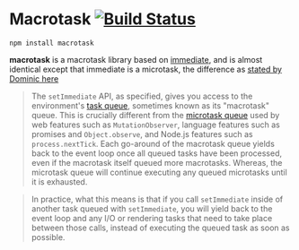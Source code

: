 # Macrotask [![Build Status](https://travis-ci.org/calvinmetcalf/macrotask.svg)](https://travis-ci.org/calvinmetcalf/macrotask)

`npm install macrotask`

**macrotask** is a macrotask library based on [immediate][], and is almost identical except that immediate is a microtask, the difference as [stated by Dominic here][ref]

> The `setImmediate` API, as specified, gives you access to the environment's [task queue][], sometimes known as its "macrotask" queue. This is crucially different from the [microtask queue][] used by web features such as `MutationObserver`, language features such as promises and `Object.observe`, and Node.js features such as `process.nextTick`. Each go-around of the macrotask queue yields back to the event loop once all queued tasks have been processed, even if the macrotask itself queued more macrotasks. Whereas, the microtask queue will continue executing any queued microtasks until it is exhausted.

> In practice, what this means is that if you call `setImmediate` inside of another task queued with `setImmediate`, you will yield back to the event loop and any I/O or rendering tasks that need to take place between those calls, instead of executing the queued task as soon as possible.

[immediate]: https://github.com/calvinmetcalf/immediate
[ref]: https://github.com/YuzuJS/setImmediate#macrotasks-and-microtasks
[task queue]: http://www.whatwg.org/specs/web-apps/current-work/multipage/webappapis.html#task-queue
[microtask queue]: http://www.whatwg.org/specs/web-apps/current-work/multipage/webappapis.html#perform-a-microtask-checkpoint
